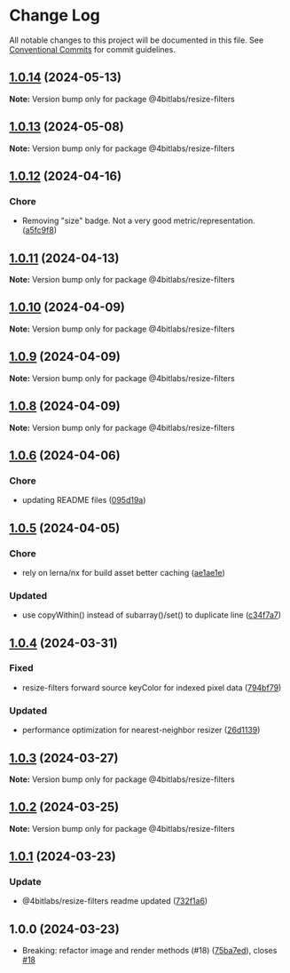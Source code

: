 # Change Log

All notable changes to this project will be documented in this file.
See [Conventional Commits](https://conventionalcommits.org) for commit guidelines.

## [1.0.14](https://github.com/32bitkid/sci.js/compare/@4bitlabs/resize-filters@1.0.13...@4bitlabs/resize-filters@1.0.14) (2024-05-13)

**Note:** Version bump only for package @4bitlabs/resize-filters

## [1.0.13](https://github.com/32bitkid/sci.js/compare/@4bitlabs/resize-filters@1.0.12...@4bitlabs/resize-filters@1.0.13) (2024-05-08)

**Note:** Version bump only for package @4bitlabs/resize-filters

## [1.0.12](https://github.com/32bitkid/sci.js/compare/@4bitlabs/resize-filters@1.0.11...@4bitlabs/resize-filters@1.0.12) (2024-04-16)

### Chore

- Removing "size" badge. Not a very good metric/representation. ([a5fc9f8](https://github.com/32bitkid/sci.js/commit/a5fc9f8a9d65a64a8ce9330c620e359cf2b17ac7))

## [1.0.11](https://github.com/32bitkid/sci.js/compare/@4bitlabs/resize-filters@1.0.10...@4bitlabs/resize-filters@1.0.11) (2024-04-13)

**Note:** Version bump only for package @4bitlabs/resize-filters

## [1.0.10](https://github.com/32bitkid/sci.js/compare/@4bitlabs/resize-filters@1.0.9...@4bitlabs/resize-filters@1.0.10) (2024-04-09)

**Note:** Version bump only for package @4bitlabs/resize-filters

## [1.0.9](https://github.com/32bitkid/sci.js/compare/@4bitlabs/resize-filters@1.0.8...@4bitlabs/resize-filters@1.0.9) (2024-04-09)

**Note:** Version bump only for package @4bitlabs/resize-filters

## [1.0.8](https://github.com/32bitkid/sci.js/compare/@4bitlabs/resize-filters@1.0.7...@4bitlabs/resize-filters@1.0.8) (2024-04-09)

**Note:** Version bump only for package @4bitlabs/resize-filters

## [1.0.6](https://github.com/32bitkid/sci.js/compare/@4bitlabs/resize-filters@1.0.5...@4bitlabs/resize-filters@1.0.6) (2024-04-06)

### Chore

- updating README files ([095d19a](https://github.com/32bitkid/sci.js/commit/095d19af411d091c4315da129312e1d063bd2e39))

## [1.0.5](https://github.com/32bitkid/sci.js/compare/@4bitlabs/resize-filters@1.0.4...@4bitlabs/resize-filters@1.0.5) (2024-04-05)

### Chore

- rely on lerna/nx for build asset better caching ([ae1ae1e](https://github.com/32bitkid/sci.js/commit/ae1ae1eb4ead8e89a4d53ea0bcfcbc8e107b1488))

### Updated

- use copyWithin() instead of subarray()/set() to duplicate line ([c34f7a7](https://github.com/32bitkid/sci.js/commit/c34f7a7167bcf87bd5c41c8069829af9b8a82837))

## [1.0.4](https://github.com/32bitkid/sci.js/compare/@4bitlabs/resize-filters@1.0.3...@4bitlabs/resize-filters@1.0.4) (2024-03-31)

### Fixed

- resize-filters forward source keyColor for indexed pixel data ([794bf79](https://github.com/32bitkid/sci.js/commit/794bf79e98dc0644bf41c5be1ceb65b15ab6ff92))

### Updated

- performance optimization for nearest-neighbor resizer ([26d1139](https://github.com/32bitkid/sci.js/commit/26d113932adc03f0f8c6c77b3744095c05c81f8b))

## [1.0.3](https://github.com/32bitkid/sci.js/compare/@4bitlabs/resize-filters@1.0.2...@4bitlabs/resize-filters@1.0.3) (2024-03-27)

**Note:** Version bump only for package @4bitlabs/resize-filters

## [1.0.2](https://github.com/32bitkid/sci.js/compare/@4bitlabs/resize-filters@1.0.1...@4bitlabs/resize-filters@1.0.2) (2024-03-25)

**Note:** Version bump only for package @4bitlabs/resize-filters

## [1.0.1](https://github.com/32bitkid/sci.js/compare/@4bitlabs/resize-filters@1.0.0...@4bitlabs/resize-filters@1.0.1) (2024-03-23)

### Update

- @4bitlabs/resize-filters readme updated ([732f1a6](https://github.com/32bitkid/sci.js/commit/732f1a651e62cd95d902bcdc359f1351aff26300))

## 1.0.0 (2024-03-23)

- Breaking: refactor image and render methods (#18) ([75ba7ed](https://github.com/32bitkid/sci.js/commit/75ba7ed)), closes [#18](https://github.com/32bitkid/sci.js/issues/18)
